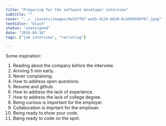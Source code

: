 ```yaml
---
title: "Preparing for the software developer interview"
subtitle: ""
cover: "../../assets/images/0e52ff67-aa2b-4234-b620-6ce094508f67.jpeg"
textColor: "black"
status: "unassigned"
date: "2019-04-10"
tags: ["job interview", "recruting"]

---
```


Some inspiration:
1. Reading about the company before the interview.
2. Arriving 5 min early.
3. Never complaining.
4. How to address open questions.
5. Resume and github.
6. How to address the lack of experience.
7. How to address the lack of college degree.
8. Being curious is important for the employer.
9. Collaboration is imprtant for the emplouer.
10. Being ready to show your code.
11. Baing ready to code on the spot.
